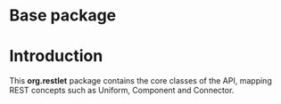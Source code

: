 Base package
============

Introduction
============

This **org.restlet** package contains the core classes of the API,
mapping REST concepts such as Uniform, Component and Connector.


